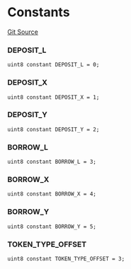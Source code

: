 # Constants
[Git Source](https://github.com/Ammalgam-Protocol/core-v1/blob/922bb12a291a5f6729dd85abc24fc6fec504a108/contracts/interfaces/tokens/ITokenController.sol)

### DEPOSIT_L

```solidity
uint8 constant DEPOSIT_L = 0;
```

### DEPOSIT_X

```solidity
uint8 constant DEPOSIT_X = 1;
```

### DEPOSIT_Y

```solidity
uint8 constant DEPOSIT_Y = 2;
```

### BORROW_L

```solidity
uint8 constant BORROW_L = 3;
```

### BORROW_X

```solidity
uint8 constant BORROW_X = 4;
```

### BORROW_Y

```solidity
uint8 constant BORROW_Y = 5;
```

### TOKEN_TYPE_OFFSET

```solidity
uint8 constant TOKEN_TYPE_OFFSET = 3;
```

